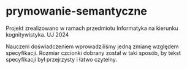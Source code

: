 # prymowanie-semantyczne
Projekt zrealizowano w ramach przedmiotu Informatyka na kierunku kognitywistyka. UJ 2024

Nauczeni doświadczeniem wprowadziliśmy jedną zmianę względem specyfikacji. Rozmiar czcionki dobrany został w taki sposób, by tekst specyfikacji był przejrzysty i łatwo czytelny.
